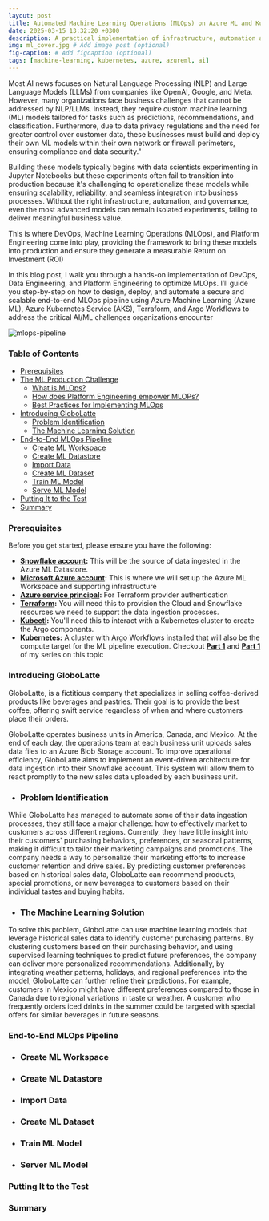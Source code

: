 ```yaml
---
layout: post
title: Automated Machine Learning Operations (MLOps) on Azure ML and Kubernetes
date: 2025-03-15 13:32:20 +0300
description: A practical implementation of infrastructure, automation and governance for streamlined machine learning operations.
img: ml_cover.jpg # Add image post (optional)
fig-caption: # Add figcaption (optional)
tags: [machine-learning, kubernetes, azure, azureml, ai]
---
```

Most AI news focuses on Natural Language Processing (NLP) and Large Language Models (LLMs) from companies like OpenAI, Google, and Meta. However, many organizations face business challenges that cannot be addressed by NLP/LLMs. Instead, they require custom machine learning (ML) models tailored for tasks such as predictions, recommendations, and classification. Furthermore, due to data privacy regulations and the need for greater control over customer data, these businesses must build and deploy their own ML models within their own network or firewall perimeters, ensuring compliance and data security."

Building these models typically begins with data scientists experimenting in Jupyter Notebooks but these experiments often fail to transition into production because it's challenging to operationalize these models while ensuring scalability, reliability, and seamless integration into business processes. Without the right infrastructure, automation, and governance, even the most advanced models can remain isolated experiments, failing to deliver meaningful business value.

This is where DevOps, Machine Learning Operations (MLOps), and Platform Engineering come into play, providing the framework to bring these models into production and ensure they generate a measurable Return on Investment (ROI)

In this blog post, I walk you through a hands-on implementation of DevOps, Data Engineering, and Platform Engineering to optimize MLOps. I’ll guide you step-by-step on how to design, deploy, and automate a secure and scalable end-to-end MLOps pipeline using Azure Machine Learning (Azure ML), Azure Kubernetes Service (AKS), Terraform, and Argo Workflows to address the critical AI/ML challenges organizations encounter

![mlops-pipeline](https://github.com/user-attachments/assets/f7280302-901b-47b0-b216-323c95430475)

### Table of Contents
- [Prerequisites ](#prerequisites)
- [The ML Production Challenge ](#the-ml-production-challenge)
   - [What is MLOps? ](#what-is-mlops?)
   - [How does Platform Engineering empower MLOPs? ](#how-does-platform-engineering-empower-mlops?)
   - [Best Practices for Implementing MLOps ](#best-practices-for-implementing-mlops)
- [Introducing GloboLatte ](#introducing-globolatte)
   - [Problem Identification ](#problem-identification)
   - [The Machine Learning Solution ](#the-machine-learning-solution)
- [End-to-End MLOps Pipeline](#end-to-end-mlops-pipeline)
   - [Create ML Workspace ](#create-ml-workspace)
   - [Create ML Datastore](#create-ml-datastore)
   - [Import Data ](#import-data)
   - [Create ML Dataset](#create-ml-dataset)
   - [Train ML Model](#create-ml-dataset)
   - [Serve ML Model](#create-ml-dataset)
- [Putting It to the Test](#putting-it-to-the-test)
- [Summary ](#summary)

### Prerequisites
Before you get started, please ensure you have the following:

- **[Snowflake account](https://signup.snowflake.com/?utm_source=google&utm_medium=paidsearch&utm_campaign=na-us-en-brand-trial-exact&utm_content=go-eta-evg-ss-free-trial&utm_term=c-g-snowflake%20trial%20account-e&_bt=579123129595&_bk=snowflake%20trial%20account&_bm=e&_bn=g&_bg=136172947348&gclsrc=aw.ds&gad_source=1&gclid=Cj0KCQjw3bm3BhDJARIsAKnHoVWVpbV2-xagFD0LBmC-kxgnMcg0cH1afvWSLIko69Y0DtP6mnHRUCYaAjUREALw_wcB):** This will be the source of data ingested in the Azure ML Datastore.
- **[Microsoft Azure account](https://azure.microsoft.com/en-gb/pricing/offers/ms-azr-0044p/):** This is where we will set up the Azure ML Workspace and supporting infrastructure
- **[Azure service principal](https://learn.microsoft.com/en-us/cli/azure/azure-cli-sp-tutorial-1?tabs=bash):** For Terraform provider authentication
- **[Terraform](https://developer.hashicorp.com/terraform/tutorials/aws-get-started/install-cli):** You will need this to provision the Cloud and Snowflake resources we need to support the data ingestion processes.
- **[Kubectl](https://kubernetes.io/docs/tasks/tools/):** You'll need this to interact with a Kubernetes cluster to create the Argo components.
- **[Kubernetes](https://kubernetes.io/):** A cluster with Argo Workflows installed that will also be the compute target for the ML pipeline execution. Checkout **[Part 1](https://musana.engineering/platform-engineering-on-k8s-part1/)** and **[Part 1](https://musana.engineering/platform-engineering-on-k8s-part2/)** of my series on this topic

### Introducing GloboLatte
GloboLatte, is a fictitious company that specializes in selling coffee-derived products like beverages and pastries. Their goal is to provide the best coffee, offering swift service regardless of when and where customers place their orders.

GloboLatte operates business units in America, Canada, and Mexico. At the end of each day, the operations team at each business unit uploads sales data files to an Azure Blob Storage account. To improve operational efficiency, GloboLatte aims to implement an event-driven architecture for data ingestion into their Snowflake account. This system will allow them to react promptly to the new sales data uploaded by each business unit.

- ### Problem Identification

While GloboLatte has managed to automate some of their data ingestion processes, they still face a major challenge: how to effectively market to customers across different regions. Currently, they have little insight into their customers' purchasing behaviors, preferences, or seasonal patterns, making it difficult to tailor their marketing campaigns and promotions. The company needs a way to personalize their marketing efforts to increase customer retention and drive sales. By predicting customer preferences based on historical sales data, GloboLatte can recommend products, special promotions, or new beverages to customers based on their individual tastes and buying habits.

- ### The Machine Learning Solution

To solve this problem, GloboLatte can use machine learning models that leverage historical sales data to identify customer purchasing patterns. By clustering customers based on their purchasing behavior, and using supervised learning techniques to predict future preferences, the company can deliver more personalized recommendations. Additionally, by integrating weather patterns, holidays, and regional preferences into the model, GloboLatte can further refine their predictions. For example, customers in Mexico might have different preferences compared to those in Canada due to regional variations in taste or weather. A customer who frequently orders iced drinks in the summer could be targeted with special offers for similar beverages in future seasons.

### End-to-End MLOps Pipeline
- ### Create ML Workspace
- ### Create ML Datastore
- ### Import Data
- ### Create ML Dataset
- ### Train ML Model
- ### Server ML Model
### Putting It to the Test
### Summary


